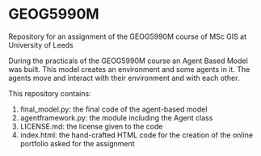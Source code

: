# GEOG5990M
Repository for an assignment of the GEOG5990M course of MSc GIS at University of Leeds

During the practicals of the GEOG5990M course an Agent Based Model was built. This model creates an environment and some agents in it.
The agents move and interact with their environment and with each other.

This repository contains:
1) final_model.py: the final code of the agent-based model
2) agentframework.py: the module including the Agent class
3) LICENSE.md: the license given to the code
4) index.html: the hand-crafted HTML code for the creation of the online portfolio asked for the assignment
